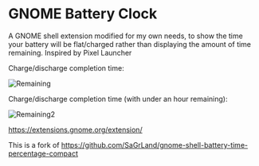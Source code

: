 # GNOME Battery Clock

A GNOME shell extension modified for my own needs, to show the time your battery will be flat/charged rather than displaying the amount of time remaining. Inspired by Pixel Launcher

Charge/discharge completion time:

![Remaining](https://raw.githubusercontent.com/Lakeland97/gnome-shell-battery-time-percentage-compact/master/indicator.png)

Charge/discharge completion time (with under an hour remaining):

![Remaining2](https://raw.githubusercontent.com/Lakeland97/gnome-shell-battery-time-percentage-compact/master/under60mins.png)

https://extensions.gnome.org/extension/

This is a fork of https://github.com/SaGrLand/gnome-shell-battery-time-percentage-compact
